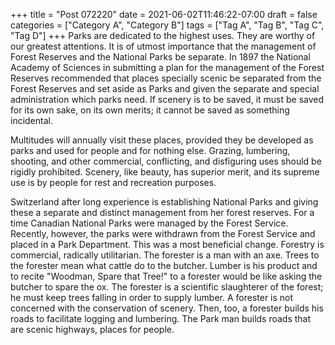 +++
title = "Post 072220"
date = 2021-06-02T11:46:22-07:00
draft = false
categories = ["Category A", "Category B"]
tags = ["Tag A", "Tag B", "Tag C", "Tag D"]
+++
Parks are dedicated to the highest uses. They are worthy of our greatest attentions. It is of utmost importance that the management of Forest Reserves and the National Parks be separate. In 1897 the National Academy of Sciences in submitting a plan for the management of the Forest Reserves recommended that places specially scenic be separated from the Forest Reserves and set aside as Parks and given the separate and special administration which parks need. If scenery is to be saved, it must be saved for its own sake, on its own merits; it cannot be saved as something incidental.

Multitudes will annually visit these places, provided they be developed as parks and used for people and for nothing else. Grazing, lumbering, shooting, and other commercial, conflicting, and disfiguring uses should be rigidly prohibited. Scenery, like beauty, has superior merit, and its supreme use is by people for rest and recreation purposes.

Switzerland after long experience is establishing National Parks and giving these a separate and distinct management from her forest reserves. For a time Canadian National Parks were managed by the Forest Service. Recently, however, the parks were withdrawn from the Forest Service and placed in a Park Department. This was a most beneficial change. Forestry is commercial, radically utilitarian. The forester is a man with an axe. Trees to the forester mean what cattle do to the butcher. Lumber is his product and to recite "Woodman, Spare that Tree!" to a forester would be like asking the butcher to spare the ox. The forester is a scientific slaughterer of the forest; he must keep trees falling in order to supply lumber. A forester is not concerned with the conservation of scenery. Then, too, a forester builds his roads to facilitate logging and lumbering. The Park man builds roads that are scenic highways, places for people.
